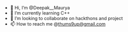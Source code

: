 - 👋 Hi, I’m @Deepak__Maurya
- 🌱 I’m currently learning C++
- 💞️ I’m looking to collaborate on hackthons and project
- 📫 How to reach me @thums9up@gmail.com

<!---
deepakmaur/deepakmaur is a ✨ special ✨ repository because its `README.md` (this file) appears on your GitHub profile.
You can click the Preview link to take a look at your changes.
--->
  
